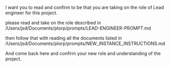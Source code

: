 I want you to read and confirm to be that you are taking on the role of 
Lead engineer for this project. 

please read and take on the role described in 
/Users/jsd/Documents/plorp/prompts/LEAD-ENGINEER-PROMPT.md 

then follow that with reading all the documents listed in 
/Users/jsd/Documents/plorp/prompts/NEW_INSTANCE_INSTRUCTIONS.md 

And come back here and confirm your new role and understanding of the 
project. 




